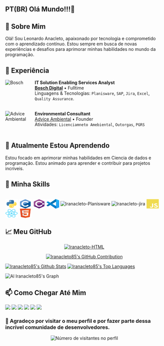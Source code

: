 <h2>PT(BR)
Olá Mundo!!!👋</h2>

<h2>🚀 Sobre Mim</h2>
<div>
 Olá! Sou Leonardo Anacleto, apaixonado por tecnologia e comprometido com o aprendizado contínuo. 
Estou sempre em busca de novas experiências e desafios para aprimorar minhas habilidades no mundo da programação.
    </div>
</p>

<h2>💼 Experiência</h2>

[<img align="left" height="94px" width="94px" alt="Bosch" src="https://avatars.githubusercontent.com/u/9215699?s=200&v=4"/>](https://www.bosch.com.br)
**IT Solution Enabling Services Analyst**  \
[**Bosch Digital**](https://www.bosch.com.br) • Fulltime \
Linguagens & Tecnologias: `Planisware`, `SAP`, `Jira`, `Excel`, `Quality Assurance`.\
<br/>

[<img align="left" height="94px" width="94px" alt="Advice Ambiental" src="https://adviceambiental.com.br/wp-content/uploads/2023/03/ADVInsta-amb-sf.png"/>](https://adviceambiental.com.br/)
**Environmental Consultant** \
[Advice Ambiental](https://adviceambiental.com.br/) • Founder \
Atividades: `Licenciamneto Amebiental`, `Outorgas`, `PGRS`\
<br/>
</div>
<div>
<h2>🌱 Atualmente Estou Aprendendo</h2>
Estou focado em aprimorar minhas habilidades em Ciencia de dados e programação. 
Estou animado para aprender e contribuir para projetos incríveis.
</div>
    <div>
<h2>🔧 Minha Skills </h2>
    <div style="display: inline_block"><br>
  <img align="center" alt="lranacleto-Python" height="30" width="40" src="https://raw.githubusercontent.com/devicons/devicon/master/icons/python/python-original.svg">
  <img align="center" alt="lranacleto-C" height="30" width="40" src="https://raw.githubusercontent.com/devicons/devicon/master/icons/c/c-original.svg">
  <img align="center" alt="lranacleto-Csharp" height="30" width="40" src="https://raw.githubusercontent.com/devicons/devicon/master/icons/csharp/csharp-original.svg">
  <img align="center" alt="lranacleto-Vscode" height="30" width="40" src="https://raw.githubusercontent.com/devicons/devicon/master/icons/vscode/vscode-original.svg">
  <img align="center" alt="lranacleto-Planisware" height="30" width="40" src="https://planisware.com/themes/custom/planisware/logo.svg">
  <img align="center" alt="lranacleto-jira" height="30" width="40" src="https://cdn.jsdelivr.net/gh/devicons/devicon/icons/jira/jira-original-wordmark.svg">
  <img align="center" alt="lranacleto-Js" height="30" width="40" src="https://raw.githubusercontent.com/devicons/devicon/master/icons/javascript/javascript-plain.svg">
  <img align="center" alt="lranacleto-React" height="30" width="40" src="https://raw.githubusercontent.com/devicons/devicon/master/icons/react/react-original.svg">
  <img align="center" alt="lranacleto-HTML" height="30" width="40" src="https://raw.githubusercontent.com/devicons/devicon/master/icons/html5/html5-original.svg">
</div>
  <div>
<h2>📈 Meu GitHub</h2>
<p align="center">
  <a href="https://github.com/lranacleto85">
    <img align="center" alt="lranacleto-HTML" height="100" width="150" src= https://media.giphy.com/media/vEzWzSqe5e2Lzqskfi/giphy.gif alt="lranacleto85 GitHub streak"/>
  </a>
</p>

<p align="center">
  <a href="https://github.com/lranacleto85">
    <img src="https://github-profile-summary-cards.vercel.app/api/cards/profile-details?username=lranacleto85&theme=dracula" alt="lranacleto85's GitHub Contribution"/>
  </a>
</p>

<a> 
    <a href="https://github.com/lranacleto85"><img alt="lranacleto85's Github Stats" src="https://denvercoder1-github-readme-stats.vercel.app/api?username=lranacleto85&show_icons=true&count_private=true&theme=react&border_color=34bdeb&bg_color=0D1117&title_color=F85D7F&icon_color=F8D866" height="192px" width="49.5%"/></a>
  <a href="https://github.com/lranacleto85"><img alt="lranacleto85's Top Languages" src="https://denvercoder1-github-readme-stats.vercel.app/api/top-langs/?username=lranacleto85&langs_count=8&layout=compact&theme=react&border_color=34bdeb&bg_color=0D1117&title_color=F85D7F&icon_color=F8D866" height="192px" width="49.5%"/></a>
  <br/>
</a>

![Al lranacleto85's Graph](https://github-readme-activity-graph.vercel.app/graph?username=lranacleto85&custom_title=Leonardo%20Anacleto's%20GitHub%20Activity%20Graph&bg_color=0D1117&color=34bdeb&line=34bdeb&point=34bdeb&area_color=FFFFFF&title_color=FFFFFF&area=true)
    </div>
<div>
<h2>📫 Como Chegar Até Mim</h2>
<div> 
  <a href="https://www.linkedin.com/in/lranacleto" target="_blank"><img src="https://img.shields.io/badge/-LinkedIn-%230077B5?style=for-the-badge&logo=linkedin&logoColor=white" target="_blank"></a> 
  <a href = "mailto:lranacleto@gmail.com"><img src="https://img.shields.io/badge/-Gmail-%23333?style=for-the-badge&logo=gmail&logoColor=white" target="_blank"></a>
  <a href="https://www.youtube.com/channel/UCCzYykCUkSb0qxUDsiZWGoA" target="_blank"><img src="https://img.shields.io/badge/YouTube-FF0000?style=for-the-badge&logo=youtube&logoColor=white" target="_blank"></a>
  <a href="https://instagram.com/leoramosanacleto" target="_blank"><img src="https://img.shields.io/badge/-Instagram-%23E4405F?style=for-the-badge&logo=instagram&logoColor=white" target="_blank"></a>
 	<a href="https://www.twitch.tv/leoanacleto85" target="_blank"><img src="https://img.shields.io/badge/Twitch-9146FF?style=for-the-badge&logo=twitch&logoColor=white" target="_blank"></a>
 <a href="https://discord.gg/leoanacleto85" target="_blank"><img src="https://img.shields.io/badge/Discord-7289DA?style=for-the-badge&logo=discord&logoColor=white" target="_blank"></a> 
  </div>
<div>
<h3>🙏 Agradeço por visitar o meu perfil e por fazer parte dessa incrível comunidade de desenvolvedores.</h3> 
</div>
<p align="center">
  <img
    src="https://profile-counter.glitch.me/lranacleto85/count.svg"
    alt="Número de visitantes no perfil"
  />
</p>

